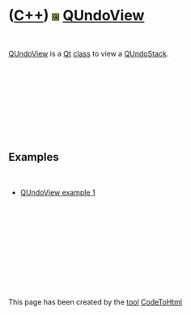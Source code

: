 



 

 

 

 

 

([C++](Cpp.md)) ![Qt](PicQt.png) [QUndoView](CppQUndoView.md)
===============================================================

 

[QUndoView](CppQUndoView.md) is a [Qt](CppQt.md) [class](CppClass.htm)
to view a [QUndoStack](CppQUndoStack.md).

 

 

 

 

 

Examples
--------

 

-   [QUndoView example 1](CppQUndoViewExample1.md)

 

 

 

 

 





 




This page has been created by the [tool](Tools.md)
[CodeToHtml](ToolCodeToHtml.md)
